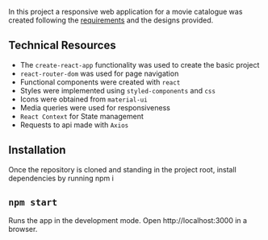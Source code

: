 In this project a responsive web application for a movie catalogue was created following the <a href="./public/images/Liteflix Challenge.pdf">requirements</a> and the designs provided.

## Technical Resources

- The `create-react-app` functionality was used to create the basic project
- `react-router-dom` was used for page navigation
- Functional components were created with `react`
- Styles were implemented using `styled-components` and `css`
- Icons were obtained from `material-ui`
- Media queries were used for responsiveness
- `React Context` for State management
- Requests to api made with `Axios` 

## Installation

Once the repository is cloned and standing in the project root, install dependencies by running npm i

##  `npm start`

Runs the app in the development mode. Open http://localhost:3000 in a browser.